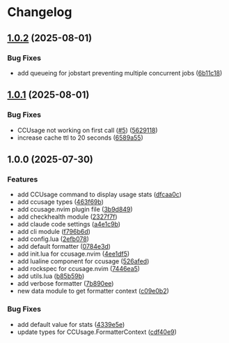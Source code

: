 # Changelog

## [1.0.2](https://github.com/S1M0N38/ccusage.nvim/compare/v1.0.1...v1.0.2) (2025-08-01)


### Bug Fixes

* add queueing for jobstart preventing multiple concurrent jobs ([6b11c18](https://github.com/S1M0N38/ccusage.nvim/commit/6b11c186c5169e39b4019aaae22dcffc859b113f))

## [1.0.1](https://github.com/S1M0N38/ccusage.nvim/compare/v1.0.0...v1.0.1) (2025-08-01)


### Bug Fixes

* CCUsage not working on first call ([#5](https://github.com/S1M0N38/ccusage.nvim/issues/5)) ([5629118](https://github.com/S1M0N38/ccusage.nvim/commit/562911853231fe0aeaa0aa09ce5ccba825c96ad1))
* increase cache ttl to 20 seconds ([6589a55](https://github.com/S1M0N38/ccusage.nvim/commit/6589a559a12857b208b70a8cc6d1cbfcb95b9cbb))

## 1.0.0 (2025-07-30)


### Features

* add CCUsage command to display usage stats ([dfcaa0c](https://github.com/S1M0N38/ccusage.nvim/commit/dfcaa0cf82bf5ac0912f13dbcdb923544cf34fe6))
* add ccusage types ([463f69b](https://github.com/S1M0N38/ccusage.nvim/commit/463f69b7ea902200dff4bd3257a35bbd9a620d1b))
* add ccusage.nvim plugin file ([3b9d849](https://github.com/S1M0N38/ccusage.nvim/commit/3b9d849eb8862e62c68619a45f08a61b5246987d))
* add checkhealth module ([2327f7f](https://github.com/S1M0N38/ccusage.nvim/commit/2327f7f4f6953896896d8ef35cb7fad7339abc6a))
* add claude code settings ([a4e1c9b](https://github.com/S1M0N38/ccusage.nvim/commit/a4e1c9bb2ddd456f87f725220b1ed75a164b52a0))
* add cli module ([f796b6d](https://github.com/S1M0N38/ccusage.nvim/commit/f796b6d2fc196e9c273222227abb27f984cb6f00))
* add config.lua ([2efb078](https://github.com/S1M0N38/ccusage.nvim/commit/2efb078b883b459cddead06627c9a8b7b3a80034))
* add default formatter ([0784e3d](https://github.com/S1M0N38/ccusage.nvim/commit/0784e3d639b9edb4ae10206c619196e34161ea1c))
* add init.lua for ccusage.nvim ([4ee1df5](https://github.com/S1M0N38/ccusage.nvim/commit/4ee1df5a96bbb5e0e08857871ca97b03b839dcc5))
* add lualine component for ccusage ([526afed](https://github.com/S1M0N38/ccusage.nvim/commit/526afed57f0f6fee4f7a7ea4538ccfc28d862d19))
* add rockspec for ccusage.nvim ([7446ea5](https://github.com/S1M0N38/ccusage.nvim/commit/7446ea5421042d05e17c9e6f734ec2ae081dfbcf))
* add utils.lua ([b85b59b](https://github.com/S1M0N38/ccusage.nvim/commit/b85b59b98d9c343105497d514c6045ccf27527cf))
* add verbose formatter ([7b890ee](https://github.com/S1M0N38/ccusage.nvim/commit/7b890ee4a17124e97a923d33d632df5e2234422e))
* new data module to get formatter context ([c09e0b2](https://github.com/S1M0N38/ccusage.nvim/commit/c09e0b22576247a0d3edbbb67e68f0fccad79e32))


### Bug Fixes

* add default value for stats ([4339e5e](https://github.com/S1M0N38/ccusage.nvim/commit/4339e5ed4c661c369b656d33fbb13209f0c81249))
* update types for CCUsage.FormatterContext ([cdf40e9](https://github.com/S1M0N38/ccusage.nvim/commit/cdf40e9bb09c29413e81586092b83c5a08b34493))
